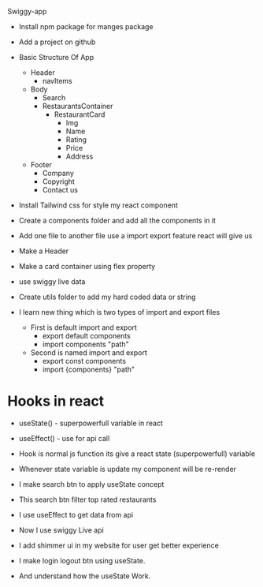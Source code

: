 Swiggy-app

- Install npm package for manges package
- Add a project on github

- Basic Structure Of App

  - Header
    - navItems
  - Body
    - Search
    - RestaurantsContainer
      - RestaurantCard
        - Img
        - Name
        - Rating
        - Price
        - Address
  - Footer
    - Company
    - Copyright
    - Contact us

- Install Tailwind css for style my react component
- Create a components folder and add all the components in it
- Add one file to another file use a import export feature react will give us
- Make a Header
- Make a card container using flex property
- use swiggy live data

- Create utils folder to add my hard coded data or string

- I learn new thing which is two types of import and export files
  - First is default import and export
    - export default components
    - import components "path"
  - Second is named import and export
    - export const components
    - import {components} "path"

# Hooks in react

- useState() - superpowerfull variable in react
- useEffect() - use for api call

- Hook is normal js function its give a react state (superpowerfull) variable
- Whenever state variable is update my component will be re-render

- I make search btn to apply useState concept
- This search btn filter top rated restaurants

- I use useEffect to get data from api
- Now I use swiggy Live api
- I add shimmer ui in my website for user get better experience

- I make login logout btn using useState.
- And understand how the useState Work.
